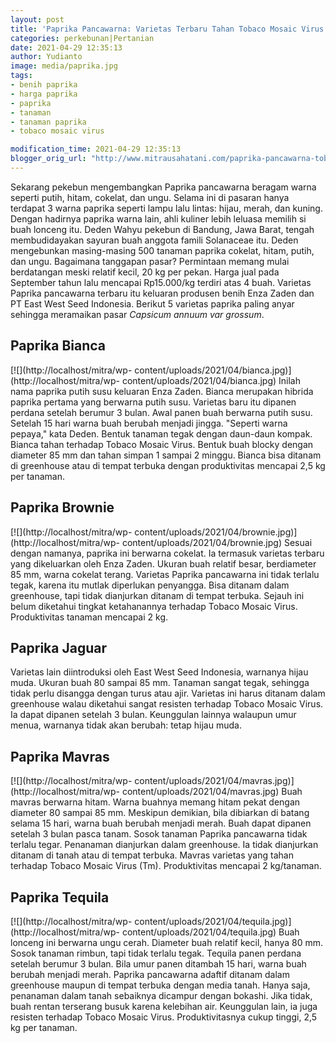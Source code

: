 ```yaml
---
layout: post
title: 'Paprika Pancawarna: Varietas Terbaru Tahan Tobaco Mosaic Virus'
categories: perkebunan|Pertanian
date: 2021-04-29 12:35:13
author: Yudianto
image: media/paprika.jpg
tags:
- benih paprika
- harga paprika
- paprika
- tanaman
- tanaman paprika
- tobaco mosaic virus

modification_time: 2021-04-29 12:35:13
blogger_orig_url: "http://www.mitrausahatani.com/paprika-pancawarna-tobaco-mosaic-virus.html"
---
```


Sekarang pekebun mengembangkan Paprika pancawarna beragam warna seperti putih,
hitam, cokelat, dan ungu. Selama ini di pasaran hanya terdapat 3 warna paprika
seperti lampu lalu lintas: hijau, merah, dan kuning. Dengan hadirnya paprika
warna lain, ahli kuliner lebih leluasa memilih si buah lonceng itu. Deden
Wahyu pekebun di Bandung, Jawa Barat, tengah membudidayakan sayuran buah
anggota famili Solanaceae itu. Deden mengebunkan masing-masing 500 tanaman
paprika cokelat, hitam, putih, dan ungu. Bagaimana tanggapan pasar? Permintaan
memang mulai berdatangan meski relatif kecil, 20 kg per pekan. Harga jual pada
September tahun lalu mencapai Rp15.000/kg terdiri atas 4 buah. Varietas
Paprika pancawarna terbaru itu keluaran produsen benih Enza Zaden dan PT East
West Seed Indonesia. Berikut 5 varietas paprika paling anyar sehingga
meramaikan pasar _Capsicum annuum var grossum_.

## Paprika Bianca

[![](http://localhost/mitra/wp-
content/uploads/2021/04/bianca.jpg)](http://localhost/mitra/wp-
content/uploads/2021/04/bianca.jpg) Inilah nama paprika putih susu keluaran
Enza Zaden. Bianca merupakan hibrida paprika pertama yang berwarna putih susu.
Varietas baru itu dipanen perdana setelah berumur 3 bulan. Awal panen buah
berwarna putih susu. Setelah 15 hari warna buah berubah menjadi jingga.
"Seperti warna pepaya," kata Deden. Bentuk tanaman tegak dengan daun-daun
kompak. Bianca tahan terhadap Tobaco Mosaic Virus. Bentuk buah blocky dengan
diameter 85 mm dan tahan simpan 1 sampai 2 minggu. Bianca bisa ditanam di
greenhouse atau di tempat terbuka dengan produktivitas mencapai 2,5 kg per
tanaman.

## Paprika Brownie

[![](http://localhost/mitra/wp-
content/uploads/2021/04/brownie.jpg)](http://localhost/mitra/wp-
content/uploads/2021/04/brownie.jpg) Sesuai dengan namanya, paprika ini
berwarna cokelat. Ia termasuk varietas terbaru yang dikeluarkan oleh Enza
Zaden. Ukuran buah relatif besar, berdiameter 85 mm, warna cokelat terang.
Varietas Paprika pancawarna ini tidak terlalu tegak, karena itu mutlak
diperlukan penyangga. Bisa ditanam dalam greenhouse, tapi tidak dianjurkan
ditanam di tempat terbuka. Sejauh ini belum diketahui tingkat ketahanannya
terhadap Tobaco Mosaic Virus. Produktivitas tanaman mencapai 2 kg.

## Paprika Jaguar

Varietas lain diintroduksi oleh East West Seed Indonesia, warnanya hijau muda.
Ukuran buah 80 sampai 85 mm. Tanaman sangat tegak, sehingga tidak perlu
disangga dengan turus atau ajir. Varietas ini harus ditanam dalam greenhouse
walau diketahui sangat resisten terhadap Tobaco Mosaic Virus. Ia dapat dipanen
setelah 3 bulan. Keunggulan lainnya walaupun umur menua, warnanya tidak akan
berubah: tetap hijau muda.

## Paprika Mavras

[![](http://localhost/mitra/wp-
content/uploads/2021/04/mavras.jpg)](http://localhost/mitra/wp-
content/uploads/2021/04/mavras.jpg) Buah mavras berwarna hitam. Warna buahnya
memang hitam pekat dengan diameter 80 sampai 85 mm. Meskipun demikian, bila
dibiarkan di batang selama 15 hari, warna buah berubah menjadi merah. Buah
dapat dipanen setelah 3 bulan pasca tanam. Sosok tanaman Paprika pancawarna
tidak terlalu tegar. Penanaman dianjurkan dalam greenhouse. Ia tidak
dianjurkan ditanam di tanah atau di tempat terbuka. Mavras varietas yang tahan
terhadap Tobaco Mosaic Virus (Tm). Produktivitas mencapai 2 kg/tanaman.

## Paprika Tequila

[![](http://localhost/mitra/wp-
content/uploads/2021/04/tequila.jpg)](http://localhost/mitra/wp-
content/uploads/2021/04/tequila.jpg) Buah lonceng ini berwarna ungu cerah.
Diameter buah relatif kecil, hanya 80 mm. Sosok tanaman rimbun, tapi tidak
terlalu tegak. Tequila panen perdana setelah berumur 3 bulan. Bila umur panen
ditambah 15 hari, warna buah berubah menjadi merah. Paprika pancawarna adaftif
ditanam dalam greenhouse maupun di tempat terbuka dengan media tanah. Hanya
saja, penanaman dalam tanah sebaiknya dicampur dengan bokashi. Jika tidak,
buah rentan terserang busuk karena kelebihan air. Keunggulan lain, ia juga
resisten terhadap Tobaco Mosaic Virus. Produktivitasnya cukup tinggi, 2,5 kg
per tanaman.


